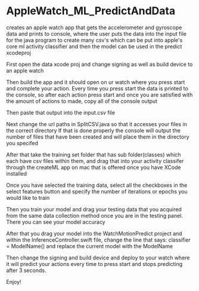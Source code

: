 # AppleWatch_ML_PredictAndData
creates an apple watch app that gets the accelerometer and gyroscope data and prints to console, where the user puts the data into the input file for the java program to create many csv's which can be put into apple's core ml activity classifier and then the model can be used in the predict xcodeproj

First open the data xcode proj and change signing as well as build device to an apple watch

Then build the app and it should open on ur watch where you press start and complete your action. Every time you press start the data is printed to the console, so after each action press start and once you are satisfied with the amount of actions to made, copy all of the console output

Then paste that output into the input.csv file

Next change the url paths in SplitCSV.java so that it accesses your files in the correct directory
If that is done properly the console will output the number of files that have been created and will place them in the directory you specifed

After that take the training set folder that has sub folder(classes) which each have csv files within them, and drag that into your activity classifer through the createML app on mac that is offered once you have XCode installed

Once you have selected the training data, select all the checkboxes in the select features button and specify the number of iterations or epochs you would like to train

Then you train your model and drag your testing data that you acquired from the same data collection method once you are in the testing panel. There you can see your model accuracy

After that you drag your model into the WatchMotionPredict project and within the InferenceController.swift file, change the line that says: classifier = ModelName() and replace the current model with the ModelName

Then change the signing and build device and deploy to your watch where it will predict your actions every time to press start and stops predicting after 3 seconds.

Enjoy!
